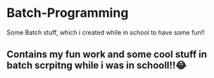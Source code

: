 # Batch-Programming
Some Batch stuff, which i created while in school to have some fun!!

## Contains my fun work and some cool stuff in batch scrpitng while i was in schooll!!😂
